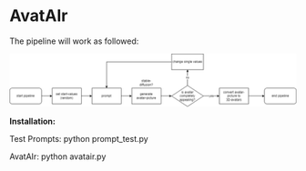 # AvatAIr
The pipeline will work as followed:

![AvatAIr Pipeline](/Documentation/picture/pipeline.png)



**Installation:**

Test Prompts:
python prompt_test.py

AvatAIr:
python avatair.py
